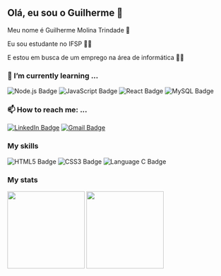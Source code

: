 
<!--
**Molina0127/Molina0127** is a ✨ _special_ ✨ repository because its `README.md` (this file) appears on your GitHub profile.

Here are some ideas to get you started:

- 🔭 I’m currently working on ...
- 🌱 I’m currently learning ...
- 👯 I’m looking to collaborate on ...
- 🤔 I’m looking for help with ...
- 💬 Ask me about ...
- 📫 How to reach me: ...
- 😄 Pronouns: ...
- ⚡ Fun fact: ...
-->

## Olá, eu sou o Guilherme 👋

Meu nome é Guilherme Molina Trindade 🧑

Eu sou estudante no IFSP 👨‍🎓 

E estou em busca de um emprego na área de informática 🧑‍💼

### 🌱 I’m currently learning ...

![Node.js Badge](https://img.shields.io/badge/Node.js-43853D?style=for-the-badge&logo=node.js&logoColor=white)
![JavaScript Badge](https://img.shields.io/badge/JavaScript-323330?style=for-the-badge&logo=javascript&logoColor=F7DF1E)
![React Badge](https://img.shields.io/badge/React-20232A?style=for-the-badge&logo=react&logoColor=61DAFB)
![MySQL Badge](https://img.shields.io/badge/MySQL-00000F?style=for-the-badge&logo=mysql&logoColor=white)

### 📫 How to reach me: ...

[![LinkedIn Badge](https://img.shields.io/badge/LinkedIn-0077B5?style=for-the-badge&logo=linkedin&logoColor=white
)](https://www.linkedin.com/in/guilherme-molina-trindade/)
[![Gmail Badge](https://img.shields.io/badge/Gmail-D14836?style=for-the-badge&logo=gmail&logoColor=white
)](mailto:guimoltri@gmail.com)

### My skills

![HTML5 Badge](https://img.shields.io/badge/HTML5-E34F26?style=for-the-badge&logo=html5&logoColor=white)
![CSS3 Badge](https://img.shields.io/badge/CSS3-1572B6?style=for-the-badge&logo=css3&logoColor=white)
![Language C Badge](https://img.shields.io/badge/C-00599C?style=for-the-badge&logo=c&logoColor=white)

### My stats

  <div>
    <img align="center" height="175" src="https://github-readme-stats.vercel.app/api?username=Molina0127&show_icons=true&include_all_commits=true&count_private=true&theme=dark">
    <img align="center" height="175" src="https://github-readme-stats.vercel.app/api/top-langs/?username=Molina0127&theme=dark&layout=compact">
  </div>

<br>







